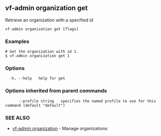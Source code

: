 ## vf-admin organization get

Retrieve an organization with a specified id

```
vf-admin organization get [flags]
```

### Examples

```
# Get the organization with id 1.
$ vf-admin organization get 1

```

### Options

```
  -h, --help   help for get
```

### Options inherited from parent commands

```
      --profile string   specifies the named profile to use for this command (default "default")
```

### SEE ALSO

* [vf-admin organization](vf-admin_organization.md)	 - Manage organizations

